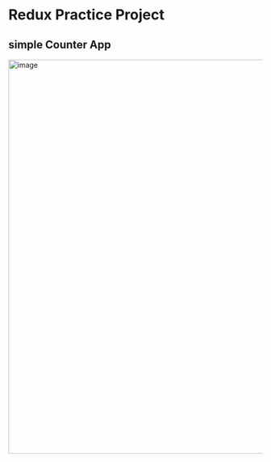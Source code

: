# Redux Practice Project

## simple Counter App

<img width="1370" height="782" alt="image" src="https://github.com/user-attachments/assets/f9d4dc7b-350a-4701-8526-01598d5438c6" />
